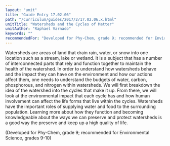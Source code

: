 ```yaml
---
layout: "unit"
title: "Guide Entry 17.02.06"
path: "/curriculum/guides/2017/2/17.02.06.x.html"
unitTitle: "Watersheds and the Cycles of Matter"
unitAuthor: "Raphael Varnado"
keywords: ""
recommendedFor: "Developed for Phy-Chem, grade 9; recommended for Environmental Science, grades 9-10"
---
```

<main>
 <p>
  Watersheds are areas of land that drain rain, water, or snow into one location such as a stream, lake or wetland. It is a subject that has a number of interconnected parts that rely and function together to maintain the health of the watershed. In order to understand how watersheds behave and the impact they can have on the environment and how our actions affect them, one needs to understand the budgets of water, carbon, phosphorous, and nitrogen within watersheds. We will first breakdown the idea of the watershed into the cycles that make it up. From there, we will look at the environmental impact that each cycle has and how human involvement can affect the life forms that live within the cycles. Watersheds have the important roles of supplying water and food to the surrounding population. Learning more about how they function and becoming knowledgeable about the ways we can preserve and protect watersheds is a good way the preserve and keep up a high quality of life.
 </p>
 <p>
  (Developed for Phy-Chem, grade 9; recommended for Environmental Science, grades 9-10)
 </p>
</main>
